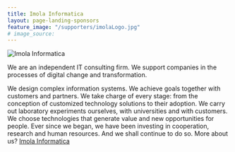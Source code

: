 ```yaml
---
title: Imola Informatica
layout: page-landing-sponsors
feature_image: "/supporters/imolaLogo.jpg"
# image_source:
---
```


![Imola Informatica](../assets/images/supporters/imolaInf.jpg)

We are an independent IT consulting firm. 
We support companies in the processes of digital change and transformation.

We design complex information systems.
We achieve goals together with customers and partners.
We take charge of every stage: from the conception of customized technology solutions to their 
adoption.
We carry out laboratory experiments ourselves, with universities and with customers. 
We choose technologies that generate value and new opportunities for people. 
Ever since we began, we have been investing in cooperation, research and human resources. 
And we shall continue to do so.
More about us? [Imola Informatica](https://www.imolainformatica.it/)